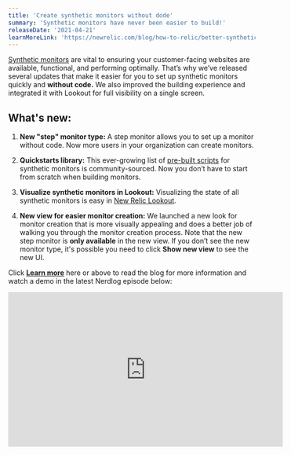```yaml
---
title: 'Create synthetic monitors without dode'
summary: 'Synthetic monitors have never been easier to build!'
releaseDate: '2021-04-21'
learnMoreLink: 'https://newrelic.com/blog/how-to-relic/better-synthetic-monitoring'
---
```


[Synthetic monitors](https://blog.newrelic.com/engineering/synthetic-versus-real-user-monitoring/) are vital to ensuring your customer-facing websites are available, functional, and performing optimally. That’s why we’ve released several updates that make it easier for you to set up synthetic monitors quickly and **without code.** We also improved the building experience and integrated it with Lookout for full visibility on a single screen.

## What's new:
1. **New "step" monitor type:** A step monitor allows you to set up a monitor without code. Now more users in your organization can create monitors.

2. **Quickstarts library:** This ever-growing list of [pre-built scripts](https://newrelic.github.io/quickstarts-synthetics-library/#/) for synthetic monitors is community-sourced. Now you don’t have to start from scratch when building monitors.

3. **Visualize synthetic monitors in Lookout:** Visualizing the state of all synthetic monitors is easy in [New Relic Lookout](/docs/new-relic-one/use-new-relic-one/core-concepts/new-relic-lookout-monitor-your-estate-glance/).

4. **New view for easier monitor creation:** We launched a new look for monitor creation that is more visually appealing and does a better job of walking you through the monitor creation process. Note that the new step monitor is **only available** in the new view. If you don’t see the new monitor type, it's possible you need to click **Show new view** to see the new UI.

Click [**Learn more**](https://newrelic.com/blog/how-to-relic/better-synthetic-monitoring) here or above to read the blog for more information and watch a demo in the latest Nerdlog episode below:

<iframe width="560" height="315" src="https://www.youtube.com/embed/Gv8YflBQGTg" title="YouTube video player" frameborder="0" allow="accelerometer; autoplay; clipboard-write; encrypted-media; gyroscope; picture-in-picture" allowfullscreen></iframe>
